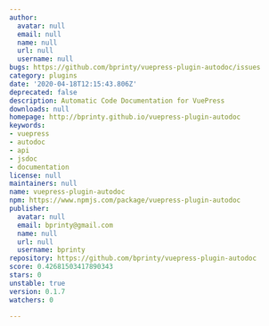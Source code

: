 ```yaml
---
author:
  avatar: null
  email: null
  name: null
  url: null
  username: null
bugs: https://github.com/bprinty/vuepress-plugin-autodoc/issues
category: plugins
date: '2020-04-18T12:15:43.806Z'
deprecated: false
description: Automatic Code Documentation for VuePress
downloads: null
homepage: http://bprinty.github.io/vuepress-plugin-autodoc
keywords:
- vuepress
- autodoc
- api
- jsdoc
- documentation
license: null
maintainers: null
name: vuepress-plugin-autodoc
npm: https://www.npmjs.com/package/vuepress-plugin-autodoc
publisher:
  avatar: null
  email: bprinty@gmail.com
  name: null
  url: null
  username: bprinty
repository: https://github.com/bprinty/vuepress-plugin-autodoc
score: 0.42681503417890343
stars: 0
unstable: true
version: 0.1.7
watchers: 0

---
```


